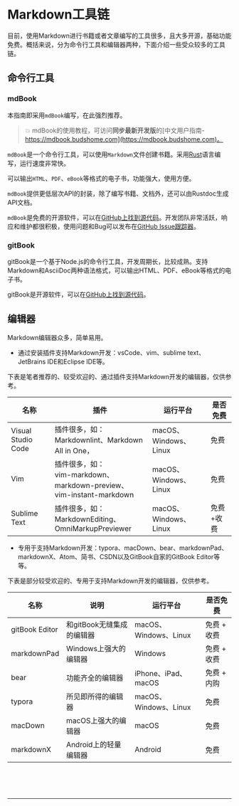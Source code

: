 # Markdown工具链

目前，使用Markdown进行书籍或者文章编写的工具很多，且大多开源，基础功能免费。概括来说，分为命令行工具和编辑器两种，下面介绍一些受众较多的工具链。

## 命令行工具

### mdBook

本指南即采用`mdBook`编写，在此强烈推荐。

> 💥 mdBook的使用教程，可访问**同步最新开发版**的[中文用户指南-https://mdbook.budshome.com](https://mdbook.budshome.com)。

`mdBook`是一个命令行工具，可以使用`Markdown`文件创建书籍。采用[Rust](http://www.rust-lang.org)语言编写，运行速度非常快。

可以输出`HTML`、`PDF`、`eBook`等格式的电子书，功能强大，使用方便。

`mdBook`提供更低层次API的封装，除了编写书籍、文档外，还可以由Rustdoc生成API文档。

`mdBook`是免费的开源软件，可以在[GitHub上找到源代码](https://github.com/rust-lang-nursery/mdBook)。开发团队非常活跃，响应和维护都很积极，使用问题和Bug可以发布在[GitHub Issue跟踪器](https://github.com/rust-lang-nursery/mdBook/issues)。

### gitBook

gitBook是一个基于Node.js的命令行工具，开发周期长，比较成熟。支持Markdown和AsciiDoc两种语法格式，可以输出HTML、PDF、eBook等格式的电子书。

gitBook是开源软件，可以在[GitHub上找到源代码](https://github.com/GitbookIO/gitbook)。

## 编辑器

Markdown编辑器众多，简单易用。

- 通过安装插件支持Markdown开发：vsCode、vim、sublime text、JetBrains IDE和Eclipse IDE等。

下表是笔者推荐的、较受欢迎的、通过插件支持Markdown开发的编辑器，仅供参考。

名称  | 插件 | 运行平台 | 是否免费
------ | ------ | ------ | ------
Visual Studio Code | 插件很多，如：</br>Markdownlint、Markdown All in One，</br> | macOS、Windows、Linux | 免费
Vim | 插件很多，如：</br>vim-markdown、</br>markdown-preview、</br>vim-instant-markdown | macOS、Windows、Linux | 免费
Sublime Text | 插件很多，如：</br>MarkdownEditing、</br>OmniMarkupPreviewer | macOS、Windows、Linux | 免费+收费

- 专用于支持Markdown开发：typora、macDown、bear、markdownPad、markdownX、Atom、简书、CSDN以及GitBook自家的GitBook Editor等等。

下表是部分较受欢迎的、专用于支持Markdown开发的编辑器，仅供参考。

名称  | 说明 | 运行平台 | 是否免费
------ | ------ | ------ | ------
gitBook Editor | 和gitBook无缝集成的编辑器 | macOS、Windows、Linux | 免费 + 收费
markdownPad | Windows上强大的编辑器 | Windows | 免费 + 收费
bear | 功能齐全的编辑器 | iPhone、iPad、macOS | 免费 + 内购
typora | 所见即所得的编辑器 | macOS、Windows、Linux | 免费
macDown | macOS上强大的编辑器 | macOS | 免费
markdownX | Android上的轻量编辑器 | Android | 免费

<br /><br /><br />

------
